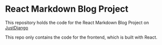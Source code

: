 # React Markdown Blog Project

This repository holds the code for the React Markdown Blog Project on [JustDjango](https://learn.justdjango.com)

This repo only contains the code for the frontend, which is built with React.